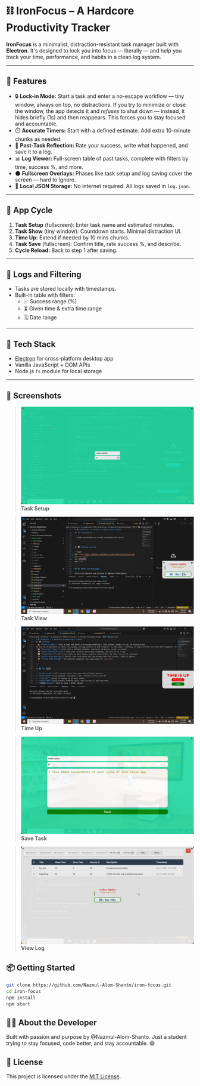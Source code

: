 # ⛓️ IronFocus – A Hardcore Productivity Tracker

**IronFocus** is a minimalist, distraction-resistant task manager built with **Electron**. It's designed to lock you into focus — literally — and help you track your time, performance, and habits in a clean log system.

---

## 🚀 Features

- 🔒 **Lock-in Mode:** Start a task and enter a no-escape workflow — tiny window, always on top, no distractions.
If you try to minimize or close the window, the app detects it and *refuses* to shut down — instead, it hides briefly (1s) and then reappears. This forces you to stay focused and accountable.
- ⏱️ **Accurate Timers:** Start with a defined estimate. Add extra 10-minute chunks as needed.
- 🧠 **Post-Task Reflection:** Rate your success, write what happened, and save it to a log.
- 📊 **Log Viewer:** Full-screen table of past tasks, complete with filters by time, success %, and more.
- 🌑 **Fullscreen Overlays:** Phases like task setup and log saving cover the screen — hard to ignore.
- 📁 **Local JSON Storage:** No internet required. All logs saved in `log.json`.

---

## 🔄 App Cycle

1. **Task Setup** (fullscreen): Enter task name and estimated minutes.
2. **Task Show** (tiny window): Countdown starts. Minimal distraction UI.
3. **Time Up:** Extend if needed by 10 mins chunks.
4. **Task Save** (fullscreen): Confirm title, rate success %, and describe.
5. **Cycle Reload:** Back to step 1 after saving.

---

## 📂 Logs and Filtering

- Tasks are stored locally with timestamps.
- Built-in table with filters:
  - ✅ Success range (%)
  - ⏳ Given time & extra time range
  - 🗓️ Date range

---

## 🧪 Tech Stack

- [Electron](https://www.electronjs.org/) for cross-platform desktop app
- Vanilla JavaScript + DOM APIs
- Node.js `fs` module for local storage

---

## 📸 Screenshots

> ![Task Setup](./assets/img/setup.png)
> **Task Setup**

> ![Task View](./assets/img/task-show.png)
> **Task View**

> ![Time Up](./assets/img/timeup.png)
> **Time Up**

> ![Save Task](./assets/img/save-task.png)
> **Save Task**

> ![View Log](./assets/img/view-log.png)
> **View Log**


## 📦 Getting Started

```bash
git clone https://github.com/Nazmul-Alom-Shanto/iron-focus.git
cd iron-focus
npm install
npm start

```
## 🙋‍♂️ About the Developer

Built with passion and purpose by @Nazmul-Alom-Shanto.
Just a student trying to stay focused, code better, and stay accountable. 😄

## 📜 License

This project is licensed under the [MIT License](./LICENSE).
